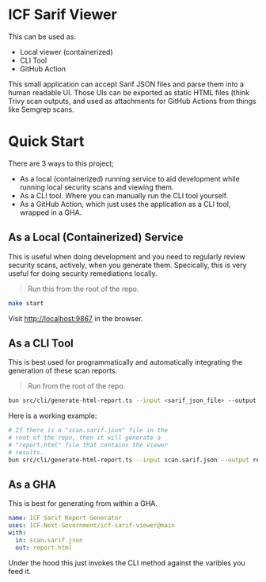 # ICF Sarif Viewer

This can be used as:

- Local viewer (containerized)
- CLI Tool
- GitHub Action

This small application can accept Sarif JSON files and parse them into a human readable UI. Those UIs can be exported as static HTML files (think Trivy scan outputs, and used as attachments for GitHub Actions from things like Semgrep scans.

# Quick Start

There are 3 ways to this project;

- As a local (containerized) running service to aid development while running local security scans and viewing them.
- As a CLI tool. Where you can manually run the CLI tool yourself.
- As a GitHub Action, which just uses the application as a CLI tool, wrapped in a GHA.

## As a Local (Containerized) Service

This is useful when doing development and you need to regularly review security scans, actively, when you generate them. Specically, this is very useful for doing security remediations locally.

> Run this from the root of the repo.

```bash
make start
```

Visit [http://localhost:9867](http://localhost:9867) in the browser.

## As a CLI Tool

This is best used for programmatically and automatically integrating the generation of these scan reports.

> Run from the root of the repo.

```bash
bun src/cli/generate-html-report.ts --input <sarif_json_file> --output <report_html_file>
```

Here is a working example:

```bash
# If there is a "scan.sarif.json" file in the
# root of the repo, then it will generate a
# "report.html" file that contains the viewer
# results.
bun src/cli/generate-html-report.ts --input scan.sarif.json --output report.html
```

## As a GHA

This is best for generating from within a GHA.

```yaml
name: ICF Sarif Report Generator
uses: ICF-Next-Government/icf-sarif-viewer@main
with:
  in: scan.sarif.json
  out: report.html
```

Under the hood this just invokes the CLI method against the varibles you feed it.
